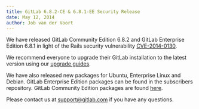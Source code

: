 ```yaml
---
title: GitLab 6.8.2-CE & 6.8.1-EE Security Release
date: May 12, 2014
author: Job van der Voort
---
```


We have released GitLab Community Edition 6.8.2 and GitLab Enterprise Edition 6.8.1 in light of the Rails security vulnerability [CVE-2014-0130](http://weblog.rubyonrails.org/2014/5/6/Rails_3_2_18_4_0_5_and_4_1_1_have_been_released/).

We recommend everyone to upgrade their GitLab installation to the latest version using our [upgrade guides](http://doc.gitlab.com/ce/update/README.html).

We have also released new packages for Ubuntu, Enterprise Linux and Debian. GitLab Enterprise Edition packages can be found in the subscribers repository. GitLab Community Edition packages are found [here](https://www.gitlab.com/downloads).


Please contact us at support@gitlab.com if you have any questions.

